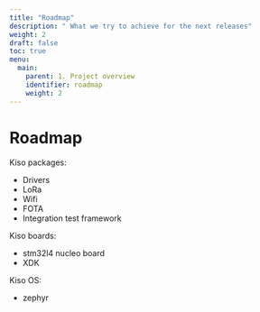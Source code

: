 ```yaml
---
title: "Roadmap"
description: " What we try to achieve for the next releases"
weight: 2
draft: false
toc: true
menu:
  main:
    parent: 1. Project overview
    identifier: roadmap
    weight: 2
---
```


# Roadmap

Kiso packages:

* Drivers
* LoRa
* Wifi
* FOTA
* Integration test framework

Kiso boards:

* stm32l4 nucleo board
* XDK

Kiso OS:

* zephyr


